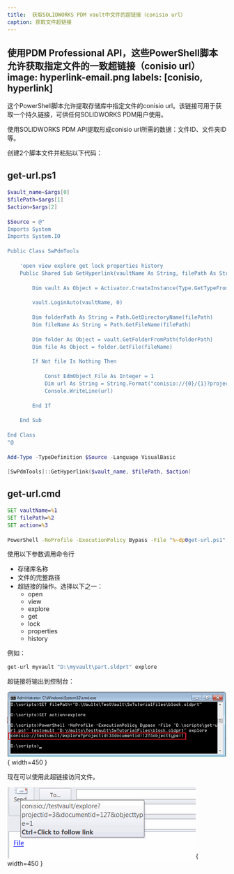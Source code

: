 ```yaml
---
title:  获取SOLIDWORKS PDM vault中文件的超链接（conisio url）
caption: 获取文件超链接
---
```

 使用PDM Professional API，这些PowerShell脚本允许获取指定文件的一致超链接（conisio url）
image: hyperlink-email.png
labels: [conisio, hyperlink]
---

这个PowerShell脚本允许提取存储库中指定文件的conisio url。该链接可用于获取一个持久链接，可供任何SOLIDWORKS PDM用户使用。

使用SOLIDWORKS PDM API提取形成conisio url所需的数据：文件ID、文件夹ID等。

创建2个脚本文件并粘贴以下代码：

## get-url.ps1
~~~ ps1
$vault_name=$args[0]
$filePath=$args[1]
$action=$args[2]

$Source = @"
Imports System
Imports System.IO

Public Class SwPdmTools

    'open view explore get lock properties history
    Public Shared Sub GetHyperlink(vaultName As String, filePath As String, action As String)

        Dim vault As Object = Activator.CreateInstance(Type.GetTypeFromProgID("ConisioLib.EdmVault"))

        vault.LoginAuto(vaultName, 0)

        Dim folderPath As String = Path.GetDirectoryName(filePath)
        Dim fileName As String = Path.GetFileName(filePath)

        Dim folder As Object = vault.GetFolderFromPath(folderPath)
        Dim file As Object = folder.GetFile(fileName)

        If Not file Is Nothing Then

            Const EdmObject_File As Integer = 1
            Dim url As String = String.Format("conisio://{0}/{1}?projectid={2}&documentid={3}&objecttype={4}", vaultName, action, folder.ID, file.ID, EdmObject_File)
            Console.WriteLine(url)

        End If

    End Sub

End Class
"@

Add-Type -TypeDefinition $Source -Language VisualBasic

[SwPdmTools]::GetHyperlink($vault_name, $filePath, $action)

~~~



## get-url.cmd
~~~ cmd
SET vaultName=%1
SET filePath=%2
SET action=%3

PowerShell -NoProfile -ExecutionPolicy Bypass -File "%~dp0get-url.ps1" %vaultName% %filePath% %action%
~~~



使用以下参数调用命令行

* 存储库名称
* 文件的完整路径
* 超链接的操作。选择以下之一：
    * open
    * view
    * explore
    * get
    * lock
    * properties
    * history

例如：

~~~ cmd
get-url myvault "D:\myvault\part.sldprt" explore
~~~

超链接将输出到控制台：

![Conisio url输出到控制台窗口](conisio-url.png){ width=450 }

现在可以使用此超链接访问文件。

![Conisio url插入到电子邮件中的链接](hyperlink-email.png){ width=450 }
